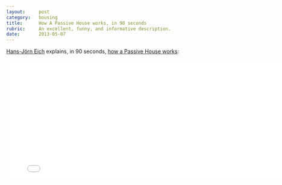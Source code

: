 ```yaml
---
layout:     post
category:   housing
title:      How A Passive House works, in 90 seconds
rubric:     An excellent, funny, and informative description.
date:       2013-05-07
---
```


[Hans-J&ouml;rn Eich](http://vimeo.com/pinwheelbuilds) explains,  in 90 seconds, [how a Passive House works](http://vimeo.com/74294955):

<iframe src="//player.vimeo.com/video/74294955" width="800" height="320" frameborder="0" webkitallowfullscreen mozallowfullscreen allowfullscreen></iframe>
